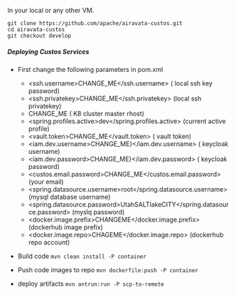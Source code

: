 In your local or any other VM. 

```
git clone https://github.com/apache/airavata-custos.git
cd airavata-custos
git checkout develop
```


##### Deploying Custos Services

- First change the following parameters in pom.xml
    - <ssh.username>CHANGE_ME</ssh.username>   ( local ssh key password)
    - <ssh.privatekey>CHANGE_ME</ssh.privatekey> (local ssh privatekey)
    -  <host> CHANGE_ME</host> ( K8 cluster master rhost)
    - <spring.profiles.active>dev</spring.profiles.active> (current active profile)
    - <vault.token>CHANGE_ME</vault.token> ( vault token)
    - <iam.dev.username>CHANGE_ME}</iam.dev.username> ( keycloak  username)
    - <iam.dev.password>CHANGE_ME}</iam.dev.password> ( keycloak password)
    - <custos.email.password>CHANGE_ME</custos.email.password> (your email)
    - <spring.datasource.username>root</spring.datasource.username> (mysql database username)
    - <spring.datasource.password>UtahSALTlakeCITY</spring.datasource.password> (myslq password)
    - <docker.image.prefix>CHANGEME</docker.image.prefix> (dockerhub image prefix)
    - <docker.image.repo>CHAGEME</docker.image.repo> (dockerhub repo account)
    
-  Build code
    `mvn clean install -P container`

- Push code images to repo
   `mvn dockerfile:push -P container`

-  deploy artifacts
   `mvn antrun:run -P scp-to-remote`
